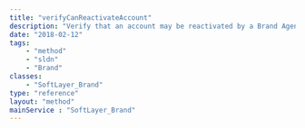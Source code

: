 ```yaml
---
title: "verifyCanReactivateAccount"
description: "Verify that an account may be reactivated by a Brand Agent.  Anything that would disqualify the account from being reactivated will cause an exception to be raised. "
date: "2018-02-12"
tags:
    - "method"
    - "sldn"
    - "Brand"
classes:
    - "SoftLayer_Brand"
type: "reference"
layout: "method"
mainService : "SoftLayer_Brand"
---
```

